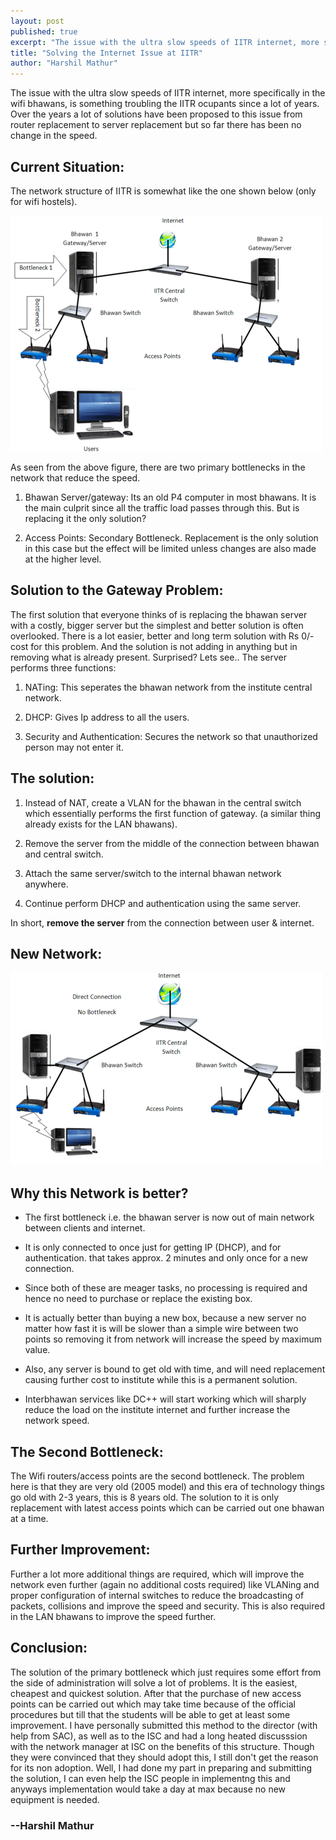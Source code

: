 ```yaml
---
layout: post
published: true
excerpt: "The issue with the ultra slow speeds of IITR internet, more specifically in the wifi bhawans, is something troubling the IITR ocupants since a lot of years. Over the years a lot of solutions have been proposed to this issue from router replacement to server replacement but so far there has been no change in the speed."
title: "Solving the Internet Issue at IITR"
author: "Harshil Mathur"
---
```


The issue with the ultra slow speeds of IITR internet, more specifically in the wifi bhawans, is something troubling the IITR ocupants since a lot of years. Over the years a lot of solutions have been proposed to this issue from router replacement to server replacement but so far there has been no change in the speed.

## Current Situation:

The network structure of IITR is somewhat like the one shown below (only for wifi hostels).

![Current Network](/images/posts/network-1.png)

As seen from the above figure, there are two primary bottlenecks in the network that reduce the speed.

1.   Bhawan Server/gateway: Its an old P4 computer in most bhawans. It is the main culprit since all the traffic load passes through this. But is replacing it the only solution?

2.   Access Points: Secondary Bottleneck. Replacement is the only solution in this case but the effect will be limited unless changes are also made at the higher level.


## Solution to the Gateway Problem:

The first solution that everyone thinks of is replacing the bhawan server with a costly, bigger server but the simplest and better solution is often overlooked. There is a lot easier, better and long term solution with Rs 0/- cost for this problem. And the solution is not adding in anything but in removing what is already present. Surprised? Lets see..
The server performs three functions:

1.   NATing: This seperates the bhawan network from the institute central network.

2.   DHCP: Gives Ip address to all the users.

3.   Security and Authentication: Secures the network so that unauthorized person may not enter it.

## The solution:

1.  Instead of NAT, create a VLAN for the bhawan in the central switch which essentially performs the first function of gateway. (a similar thing already exists for the LAN bhawans).

2.  Remove the server from the middle of the connection between bhawan and central switch.

3.  Attach the same server/switch to the internal bhawan network anywhere.

4.  Continue perform DHCP and authentication using the same server.


In short, **remove the server** from the connection between user & internet.


## New Network:

![Current Network](/images/posts/network-2.png)


## Why this Network is better?

*   The first bottleneck i.e. the bhawan server is now out of main network between clients and internet.

*   It is only connected to once just for getting IP (DHCP), and for authentication. that takes approx. 2 minutes and only once for a new connection.

*   Since both of these are meager tasks, no processing is required and hence no need to purchase or replace the existing box.

*   It is actually better than buying a new box, because a new server no matter how fast it is will be slower than a simple wire between two points so removing it from network will increase the speed by maximum value.

*   Also, any server is bound to get old with time, and will need replacement causing further cost to institute while this is a permanent solution.

*   Interbhawan services like DC++ will start working which will sharply reduce the load on the institute internet and further increase the network speed.


## The Second Bottleneck:

The Wifi routers/access points are the second bottleneck. The problem here is that they are very old (2005 model) and this era of technology things go old with 2-3 years, this is 8 years old. The solution to it is only replacement with latest access points which can be carried out one bhawan at a time.

## Further Improvement:

Further a lot more additional things are required, which will improve the network even further (again no additional costs required) like VLANing and proper configuration of internal switches to reduce the broadcasting of packets, collisions and improve the speed and security. This is also required in the LAN bhawans to improve the speed further.

## Conclusion:

The solution of the primary bottleneck which just requires some effort from the side of administration will solve a lot of problems. It is the easiest, cheapest and quickest solution. After that the purchase of new access points can be carried out which may take time because of the official procedures but till that the students will be able to get at least some improvement. I have personally submitted this method to the director (with help from SAC), as well as to the ISC and had a long heated discusssion with the network manager at ISC on the benefits of this structure. Though they were convinced that they should adopt this, I still don't get the reason for its non adoption. Well, I had done my part in preparing and submitting the solution, I can even help the ISC people in implementng this and anyways implementation would take a day at max because no new equipment is needed.

### --Harshil Mathur

